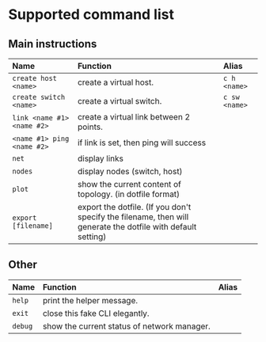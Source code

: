 # Supported command list

## Main instructions

| Name | Function | Alias |
| :--- | :--- | :--- |
| `create host <name>` | create a virtual host. | `c h <name>` |
| `create switch <name>` | create a virtual switch. | `c sw <name>` |
| `link <name #1> <name #2>` | create a virtual link between 2 points. | |
| `<name #1> ping <name #2>` | if link is set, then ping will success | |
| `net` | display links | |
| `nodes` | display nodes (switch, host) | |
| `plot` | show the current content of topology. (in dotfile format) | |
| `export [filename]` | export the dotfile. (If you don't specify the filename, then will generate the dotfile with default setting) | |


## Other

| Name | Function | Alias |
| :--- | :--- | ---: |
| `help` | print the helper message. | |
| `exit` | close this fake CLI elegantly. | |
| `debug` | show the current status of network manager. | |